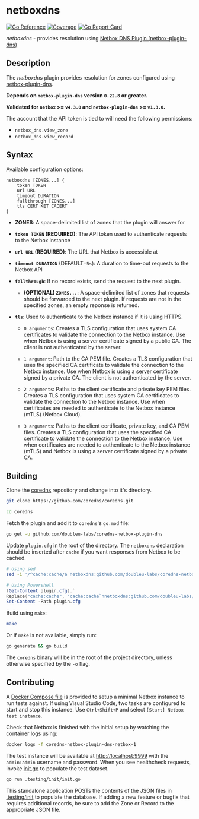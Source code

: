 # netboxdns

[![Go Reference](https://pkg.go.dev/badge/github.com/doubleu-labs/coredns-netbox-plugin-dns.svg)](https://pkg.go.dev/github.com/doubleu-labs/coredns-netbox-plugin-dns)
[![Coverage](https://sonarcloud.io/api/project_badges/measure?project=doubleu-labs_coredns-netbox-plugin-dns&metric=coverage)](https://sonarcloud.io/summary/overall?id=doubleu-labs_coredns-netbox-plugin-dns)
[![Go Report Card](https://goreportcard.com/badge/github.com/doubleu-labs/coredns-netbox-plugin-dns)](https://goreportcard.com/report/github.com/doubleu-labs/coredns-netbox-plugin-dns)

*netboxdns* - provides resolution using
[Netbox DNS Plugin (netbox-plugin-dns)](https://github.com/peteeckel/netbox-plugin-dns)

## Description

The *netboxdns* plugin provides resolution for zones configured using
[netbox-plugin-dns](https://github.com/peteeckel/netbox-plugin-dns).

**Depends on `netbox-plugin-dns` version `0.22.8` or greater.**

**Validated for `netbox` >= `v4.3.0` and `netbox-plugin-dns` >= `v1.3.0`.**

The account that the API token is tied to will need the following permissions:

- `netbox_dns.view_zone`
- `netbox_dns.view_record`

## Syntax

Available configuration options:

```nginx
netboxdns [ZONES...] {
    token TOKEN
    url URL
    timeout DURATION
    fallthrough [ZONES...]
    tls CERT KET CACERT
}
```

- **ZONES**: A space-delimited list of zones that the plugin will answer for

- **`token TOKEN` (REQUIRED)**: The API token used to authenticate requests
to the Netbox instance

- **`url URL` (REQUIRED)**: The URL that Netbox is accessible at

- **`timeout DURATION`** (DEFAULT=`5s`): A duration to time-out requests to the
Netbox API

- **`fallthrough`**: If no record exists, send the request to the next plugin.
  - **(OPTIONAL) `ZONES...`**: A space-delimited list of zones that requests
  should be forwarded to the next plugin. If requests are not in the specified
  zones, an empty reponse is returned.

- **`tls`**: Used to authenticate to the Netbox instance if it is using HTTPS.
  - `0 arguments`: Creates a TLS configuration that uses system CA certificates
    to validate the connection to the Netbox instance. Use when Netbox is using
    a server certificate signed by a public CA. The client is not authenticated
    by the server.

  - `1 argument`: Path to the CA PEM file. Creates a TLS configuration that uses
    the specified CA certificate to validate the connection to the Netbox
    instance. Use when Netbox is using a server certificate signed by a private
    CA. The client is not authenticated by the server.

  - `2 arguments`: Paths to the client certificate and private key PEM files.
    Creates a TLS configuration that uses system CA certificates to validate the
    connection to the Netbox instance. Use when certificates are needed to
    authenticate to the Netbox instance (mTLS) (Netbox Cloud).

  - `3 arguments`: Paths to the client certificate, private key, and CA PEM
    files. Creates a TLS configuration that uses the specified CA certificate to
    validate the connection to the Netbox instance. Use when certificates are
    needed to authenticate to the Netbox instance (mTLS) and Netbox is using a
    server certificate signed by a private CA.

## Building

Clone the [coredns](https://github.com/coredns/coredns) repository and change
into it's directory.

```sh
git clone https://github.com/coredns/coredns.git
```

```sh
cd coredns
```

Fetch the plugin and add it to `coredns`'s `go.mod` file:

```sh
go get -u github.com/doubleu-labs/coredns-netbox-plugin-dns
```

Update `plugin.cfg` in the root of the directory. The `netboxdns` declaration
should be inserted after `cache` if you want responses from Netbox to be
cached.

```sh
# Using sed
sed -i '/^cache:cache/a netboxdns:github.com/doubleu-labs/coredns-netbox-plugin-dns' plugin.cfg
```

```powershell
# Using Powershell
(Get-Content plugin.cfg).`
Replace("cache:cache", "cache:cache`nnetboxdns:github.com/doubleu-labs/coredns-netbox-plugin-dns") | `
Set-Content -Path plugin.cfg
```

Build using `make`:

```sh
make
```

Or if `make` is not available, simply run:

```sh
go generate && go build
```

The `coredns` binary will be in the root of the project directory, unless
otherwise specified by the `-o` flag.

## Contributing

A [Docker Compose file](./.testing/docker-compose.yml) is provided to setup a
minimal Netbox instance to run tests against. If using Visual Studio Code, two
tasks are configured to start and stop this instance. Use `Ctrl+Shift+P` and
select `[Start] Netbox test instance`.

Check that Netbox is finished with the initial setup by watching the container
logs using:

```sh
docker logs -f coredns-netbox-plugin-dns-netbox-1
```

The test instance will be available at
[http://localhost:9999](http://localhost:9999/) with the `admin:admin` username
and password. When you see healthcheck requests, invoke
[init.go](./.testing/init/init.go) to populate the test dataset.

```sh
go run .testing/init/init.go
```

This standalone application POSTs the contents of the
JSON files in [.testing/init](./.testing/init/) to populate the database. If
adding a new feature or bugfix that requires additional records, be sure to add
the Zone or Record to the appropriate JSON file.
